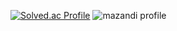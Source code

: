 [![Solved.ac Profile](http://mazassumnida.wtf/api/v2/generate_badge?boj=skm04614)](https://solved.ac/skm04614/)
![mazandi profile](http://mazandi.herokuapp.com/api?handle=skm04614&theme=dark)
